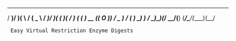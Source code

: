   ___  _  _   __  ____    ____  _  _  ____  _  _
 / __)/ )( \ /  \(  _ \  / ___)/ )( \(  __)( \/ )
( (__ ) __ ((  O )) __/  \___ \) \/ ( ) _)  )  /
 \___)\_)(_/ \__/(__)    (____/\____/(____)(__/

     Easy Virtual Restriction Enzyme Digests
